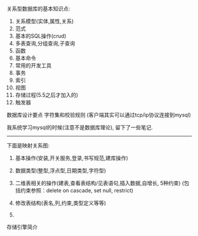 
关系型数据库的基本知识点:
  
  1. 关系模型(实体,属性,关系)
  2. 范式
  3. 基本的SQL操作(crud)
  4. 多表查询,分组查询,子查询
  5. 函数
  6. 基本命令
  7. 常用的开发工具
  8. 事务
  9. 索引
  10. 视图
  11. 存储过程(5.5之后才加入的)
  12. 触发器


  数据库设计要点
  字符集和校验规则
(客户端其实可以通过tcp/ip协议连接到mysql)

我系统学习mysql的时候(注意不是数据库理论), 留下了一些笔记.

---
下面是映射关系图:

1. 基本操作(安装,开关服务,登录,书写规范,建库操作)

2. 数据类型(整型,浮点型,日期类型,字符型)

3. 二维表相关的操作(建表,查看表结构/见表语句,插入数据,自增长, 5种约束)
   (包括约束参照：delete on cascade, set null, restrict)
   
4. 修改表结构(表名,列,约束,类型定义等等)

5. 





存储引擎简介


